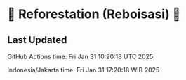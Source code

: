 
# 🌳 Reforestation (Reboisasi) 🌲

## Last Updated

GitHub Actions time: Fri Jan 31 10:20:18 UTC 2025

Indonesia/Jakarta time: Fri Jan 31 17:20:18 WIB 2025

